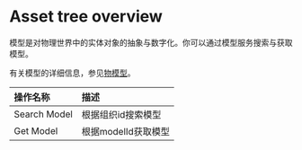 # Asset tree overview

模型是对物理世界中的实体对象的抽象与数字化。你可以通过模型服务搜索与获取模型。

有关模型的详细信息，参见[物模型](https://www.envisioniot.com/docs/device-connection/zh_CN/latest/howto/model/model_overview.html)。

| 操作名称     | 描述                |
|:-------------|:--------------------|
| Search Model | 根据组织id搜索模型  |
| Get Model    | 根据modelId获取模型 |
